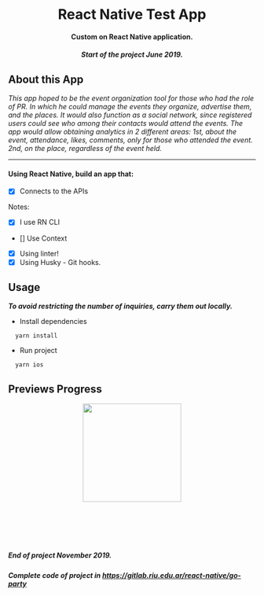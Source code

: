 <div align="center">
  <h1>React Native Test App</h1>
  <h4>Custom on React Native application.</h4>
  <h5>Start of the project June 2019.</h5>
</div>

## About this App

*This app hoped to be the event organization tool for those who had the role of PR. In which he could manage the events they organize, advertise them, and the places.*
*It would also function as a social network, since registered users could see who among their contacts would attend the events.*
*The app would allow obtaining analytics in 2 different areas:
1st, about the event, attendance, likes, comments, only for those who attended the event.
2nd, on the place, regardless of the event held.*

<hr />

#### Using React Native, build an app that:

- [x] Connects to the APIs

Notes:

- [x] I use RN CLI
- [] Use Context
- [x] Using linter!
- [x] Using Husky - Git hooks.

## Usage

**_To avoid restricting the number of inquiries, carry them out locally._**

- Install dependencies

```
  yarn install
```

- Run project

```
  yarn ios
```

## Previews Progress

<div style="display: flex;
align-items: center;
justify-content: center;
margin-bottom: 100px
">
  <img src="./assets/demo.gif" width="200">
</div>
<h5>End of project November 2019.</h5>

**_Complete code of project in https://gitlab.riu.edu.ar/react-native/go-party_**
